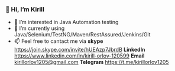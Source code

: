 ### 👋 Hi, I’m Kirill
- 👀 I’m interested in Java Automation testing
- 💫 I’m currently using Java/Selenium/TestNG/Maven/RestAssured/Jenkins/Git
- 📫 Feel free to cantact me via
**skype**
https://join.skype.com/invite/hUEAzp7JbrdB
**LinkedIn**
https://www.linkedin.com/in/kirill-orlov-120599
**Email**
kirillorlov1205@gmail.com
**Telegram**
https://t.me/kirillorlov1205
